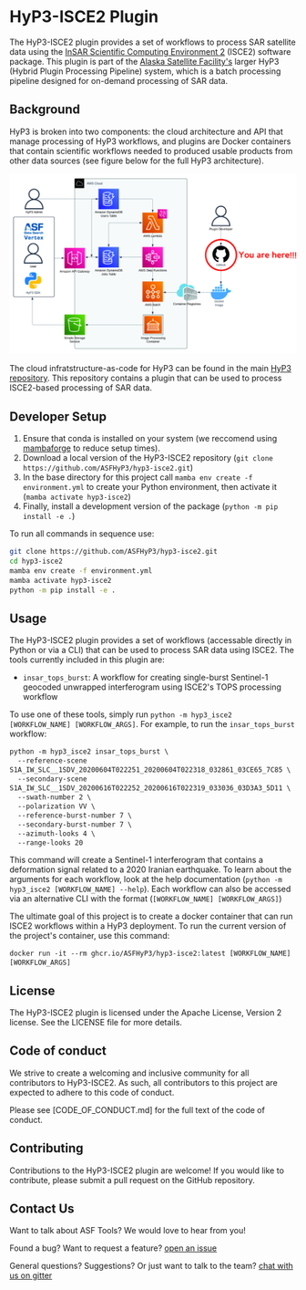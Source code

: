 # HyP3-ISCE2 Plugin

The HyP3-ISCE2 plugin provides a set of workflows to process SAR satellite data using the [InSAR Scientific Computing Environment 2](https://github.com/isce-framework/isce2) (ISCE2) software package. This plugin is part of the [Alaska Satellite Facility's](https://asf.alaska.edu) larger HyP3 (Hybrid Plugin Processing Pipeline) system, which is a batch processing pipeline designed for on-demand processing of SAR data.

## Background
HyP3 is broken into two components: the cloud architecture and API that manage processing of HyP3 workflows, and plugins are Docker containers that contain scientific workflows needed to produced usable products from other data sources (see figure below for the full HyP3 architecture).

![Cloud Architecture](images/arch_here.jpg)

The cloud infratstructure-as-code for HyP3 can be found in the main [HyP3 repository](https://github.com/asfhyp3/hyp3). This repository contains a plugin that can be used to process ISCE2-based processing of SAR data.

## Developer Setup

1. Ensure that conda is installed on your system (we reccomend using [mambaforge](https://github.com/conda-forge/miniforge#mambaforge) to reduce setup times).
2. Download a local version of the HyP3-ISCE2 repository (`git clone https://github.com/ASFHyP3/hyp3-isce2.git`)
3. In the base directory for this project call `mamba env create -f environment.yml` to create your Python environment, then activate it (`mamba activate hyp3-isce2`)
4. Finally, install a development version of the package (`python -m pip install -e .`)

To run all commands in sequence use:
```bash
git clone https://github.com/ASFHyP3/hyp3-isce2.git
cd hyp3-isce2
mamba env create -f environment.yml
mamba activate hyp3-isce2
python -m pip install -e .
```

## Usage

The HyP3-ISCE2 plugin provides a set of workflows (accessable directly in Python or via a CLI) that can be used to process SAR data using ISCE2. The tools currently included in this plugin are:

- `insar_tops_burst`: A workflow for creating single-burst Sentinel-1 geocoded unwrapped interferogram using ISCE2's TOPS processing workflow 

To use one of these tools, simply run `python -m hyp3_isce2 [WORKFLOW_NAME] [WORKFLOW_ARGS]`. For example, to run the `insar_tops_burst` workflow:

```
python -m hyp3_isce2 insar_tops_burst \
  --reference-scene S1A_IW_SLC__1SDV_20200604T022251_20200604T022318_032861_03CE65_7C85 \
  --secondary-scene S1A_IW_SLC__1SDV_20200616T022252_20200616T022319_033036_03D3A3_5D11 \
  --swath-number 2 \
  --polarization VV \
  --reference-burst-number 7 \
  --secondary-burst-number 7 \
  --azimuth-looks 4 \
  --range-looks 20
```

This command will create a Sentinel-1 interferogram that contains a deformation signal related to a 2020 Iranian earthquake.
To learn about the arguments for each workflow, look at the help documentation (`python -m hyp3_isce2 [WORKFLOW_NAME] --help`).
Each workflow can also be accessed via an alternative CLI with the format (`[WORKFLOW_NAME] [WORKFLOW_ARGS]`)

The ultimate goal of this project is to create a docker container that can run ISCE2 workflows within a HyP3 deployment. To run the current version of the project's container, use this command:
```
docker run -it --rm ghcr.io/ASFHyP3/hyp3-isce2:latest [WORKFLOW_NAME] [WORKFLOW_ARGS]
```
## License

The HyP3-ISCE2 plugin is licensed under the Apache License, Version 2 license. See the LICENSE file for more details.

## Code of conduct

We strive to create a welcoming and inclusive community for all contributors to HyP3-ISCE2. As such, all contributors to this project are expected to adhere to this code of conduct.

Please see [CODE_OF_CONDUCT.md] for the full text of the code of conduct.

## Contributing

Contributions to the HyP3-ISCE2 plugin are welcome! If you would like to contribute, please submit a pull request on the GitHub repository.


## Contact Us

Want to talk about ASF Tools? We would love to hear from you!

Found a bug? Want to request a feature?
[open an issue](https://github.com/ASFHyP3/asf_tools/issues/new)

General questions? Suggestions? Or just want to talk to the team?
[chat with us on gitter](https://gitter.im/ASFHyP3/community)
